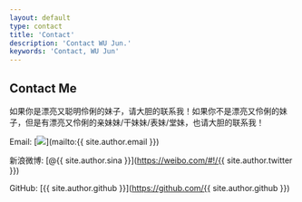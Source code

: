```yaml
---
layout: default
type: contact 
title: 'Contact'
description: 'Contact WU Jun.'
keywords: 'Contact, WU Jun'
---
```


## Contact Me

如果你是漂亮又聪明伶俐的妹子，请大胆的联系我！如果你不是漂亮又伶俐的妹子，但是有漂亮又伶俐的亲妹妹/干妹妹/表妹/堂妹，也请大胆的联系我！

Email: [<img src='{{ site.IMG_PATH }}/about_me.png' />](mailto:{{ site.author.email }})

新浪微博: [@{{ site.author.sina }}](https://weibo.com/#!/{{ site.author.twitter }})

GitHub: [{{ site.author.github }}](https://github.com/{{ site.author.github }})
